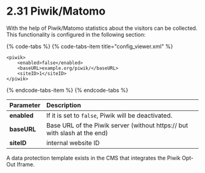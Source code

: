 # 2.31 Piwik/Matomo

With the help of Piwik/Matomo statistics about the visitors can be collected. This functionality is configured in the following section:

{% code-tabs %}
{% code-tabs-item title="config\_viewer.xml" %}
```markup
<piwik>
    <enabled>false</enabled>
    <baseURL>example.org/piwik/</baseURL>
    <siteID>1</siteID>
</piwik>
```
{% endcode-tabs-item %}
{% endcode-tabs %}

| **Parameter** | Description |
| :--- | :--- |
| **enabled** | If it is set to `false`, Piwik will be deactivated. |
| **baseURL** | Base URL of the Piwik server \(without https:// but with slash at the end\) |
| **siteID** | internal website ID |

A data protection template exists in the CMS that integrates the Piwik Opt-Out Iframe.

